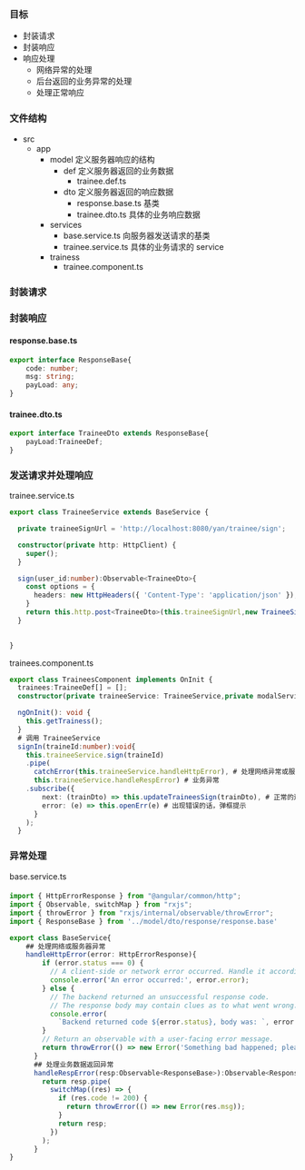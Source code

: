 ### 目标

 - 封装请求
 - 封装响应
 - 响应处理
    - 网络异常的处理
    - 后台返回的业务异常的处理
    - 处理正常响应

### 文件结构
- src
    - app
        - model        定义服务器响应的结构
            - def      定义服务器返回的业务数据
                - trainee.def.ts
            - dto      定义服务器返回的响应数据
                - response.base.ts 基类
                - trainee.dto.ts 具体的业务响应数据
        - services
            - base.service.ts 向服务器发送请求的基类
            - trainee.service.ts 具体的业务请求的 service 
        - trainess
            - trainee.component.ts 

### 封装请求
### 封装响应
#### response.base.ts
```ts
export interface ResponseBase{
    code: number;
    msg: string;
    payLoad: any;
}
```
#### trainee.dto.ts
```ts
export interface TraineeDto extends ResponseBase{
    payLoad:TraineeDef;     
}
```
### 发送请求并处理响应
trainee.service.ts
```ts
export class TraineeService extends BaseService {

  private traineeSignUrl = 'http://localhost:8080/yan/trainee/sign';

  constructor(private http: HttpClient) {
    super();
  }

  sign(user_id:number):Observable<TraineeDto>{
    const options = {
      headers: new HttpHeaders({ 'Content-Type': 'application/json' }),
    }
    return this.http.post<TraineeDto>(this.traineeSignUrl,new TraineeSignDto(user_id),options);
  }

  
}
```
trainees.component.ts
```ts
export class TraineesComponent implements OnInit {
  trainees:TraineeDef[] = [];
  constructor(private traineeService: TraineeService,private modalService: NgbModal) { }

  ngOnInit(): void {
    this.getTrainess();    
  }
  # 调用 TraineeService
  signIn(traineId:number):void{
    this.traineeService.sign(traineId)
    .pipe( 
      catchError(this.traineeService.handleHttpError), # 处理网络异常或服务器异常 
      this.traineeService.handleRespError) # 业务异常
    .subscribe({ 
        next: (trainDto) => this.updateTraineesSign(trainDto), # 正常的逻辑
        error: (e) => this.openErr(e) # 出现错误的话，弹框提示
      }
    );
  }
```

### 异常处理
base.service.ts
#### 
```ts
import { HttpErrorResponse } from "@angular/common/http";
import { Observable, switchMap } from "rxjs";
import { throwError } from "rxjs/internal/observable/throwError";
import { ResponseBase } from '../model/dto/response/response.base'

export class BaseService{
    ## 处理网络或服务器异常
    handleHttpError(error: HttpErrorResponse){
        if (error.status === 0) {
          // A client-side or network error occurred. Handle it accordingly.
          console.error('An error occurred:', error.error);
        } else {
          // The backend returned an unsuccessful response code.
          // The response body may contain clues as to what went wrong.
          console.error(
            `Backend returned code ${error.status}, body was: `, error.error);
        }
        // Return an observable with a user-facing error message.
        return throwError(() => new Error('Something bad happened; please try again later.'));
      }
      ## 处理业务数据返回异常
      handleRespError(resp:Observable<ResponseBase>):Observable<ResponseBase>{
        return resp.pipe(
          switchMap((res) => {
            if (res.code != 200) { 
              return throwError(() => new Error(res.msg)); 
            }
            return resp;
          })
        );
      }
}
```

